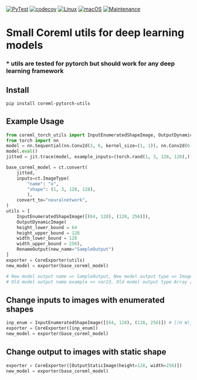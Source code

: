[![PyTest](https://github.com/machineko/coreml_torch_utils/actions/workflows/test.yml/badge.svg?branch=main)](https://github.com/machineko/coreml_torch_utils/actions/workflows/test.yml)
[![codecov](https://codecov.io/gh/machineko/coreml_torch_utils/branch/main/graph/badge.svg?token=V1CZl9Uq9i)](https://codecov.io/gh/machineko/coreml_torch_utils)
[![Linux](https://svgshare.com/i/Zhy.svg)](https://svgshare.com/i/Zhy.svg)
[![macOS](https://svgshare.com/i/ZjP.svg)](https://svgshare.com/i/ZjP.svg)
[![Maintenance](https://img.shields.io/badge/Maintained%3F-yes-green.svg)](https://GitHub.com/Naereen/StrapDown.js/graphs/commit-activity)

# Small Coreml utils for deep learning models
### * utils are tested for pytorch but should work for any deep learning framework

## Install
```
pip install coreml-pytorch-utils
```

## Example Usage

```python
from coreml_torch_utils import InputEnumeratedShapeImage, OutputDynamicImage, RenameOutput, CoreExporter
from torch import nn
model = nn.Sequential(nn.Conv2d(3, 6, kernel_size=(1, 1)), nn.Conv2d(6, 3, kernel_size=(1, 1)))
model.eval()
jitted = jit.trace(model, example_inputs=(torch.rand(1, 3, 128, 128),))

base_coreml_model = ct.convert(
    jitted,
    inputs=ct.ImageType(
        "name": "x",
        "shape": (1, 3, 128, 128),
        ),
    convert_to="neuralnetwork",
)
utils = [
    InputEnumeratedShapeImage([(64, 128), (128, 256)]),
    OutputDynamicImage(
    height_lower_bound = 64
    height_upper_bound = 128
    width_lower_bound = 128
    width_upper_bound = 256),
    RenameOutput(new_name="SampleOutput")
]
exporter = CoreExporter(utils)
new_model = exporter(base_coreml_model)

# New model output name => SampleOutput, New model output type => Image [Avaliable input shapes 64x128, 128x265]
# Old model output name example => var23, Old model output type Array [Avaliable input shapes 128x128]
```

## Change inputs to images with enumerated shapes
```python
inp_enum = InputEnumeratedShapeImage([(64, 128), (128, 256)]) # [(H W), (H W)]
exporter = CoreExporter([inp_enum])
new_model = exporter(base_coreml_model)
```

## Change output to images with static shape
```python
exporter = CoreExporter([OutputStaticImage(height=128, width=256)])
new_model = exporter(base_coreml_model)
```
